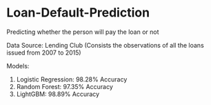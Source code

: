 # Loan-Default-Prediction

Predicting whether the person will pay the loan or not

Data Source: Lending Club (Consists the observations of all the loans issued from 2007 to 2015)

Models:

01) Logistic Regression: 98.28% Accuracy
02) Random Forest: 97.35% Accuracy
03) LightGBM: 98.89% Accuracy
